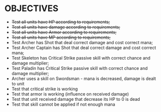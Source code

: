 # OBJECTIVES

- ~~Test all units have HP according to requirements;~~
- ~~Test all units have damage according to requirements;~~
- ~~Test all units have Armor according to requirements;~~
- ~~Test all units have MP according to requirements;~~
- Test Archer has Shot that deal correct damage and cost correct mana;
- Test Archer Captain has Shot that deal correct damage and cost correct mana;
- Test Skeleton has Critical Strike passive skill with correct chance and damage multiplier;
- Test Paladin has Critical Strike passive skill with correct chance and damage multiplier;
- Archer uses a skill on Swordsman - mana is decreased, damage is dealt to unit
- Test that critical strike is working
- Test that armor is working (influence on received damage)
- Test that unit received damage that decrease its HP to 0 is dead
- Test that skill cannot be applied if not enough mana
